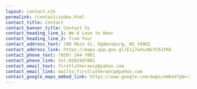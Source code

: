 ```yaml
---
layout: contact.njk
permalink: /contact/index.html
contact_title: Contact
contact_banner_title: Contact Us
contact_heading_line_1: We'd Love to Hear
contact_heading_line_2: from You!
contact_address_text: 700 Main St, Ogdensburg, WI 54962
contact_address_link: https://maps.app.goo.gl/E1j7w4suNiYC61tK6
contact_phone_text: (920) 244-7881
contact_phone_link: tel:9202447881
contact_email_text: firstlutherancp@yahoo.com
contact_email_link: mailto:firstlutherancp@yahoo.com
contact_google_maps_embed_link: https://www.google.com/maps/embed?pb=!1m18!1m12!1m3!1d2848.0713589696884!2d-89.03914592378068!3d44.45220797107539!2m3!1f0!2f0!3f0!3m2!1i1024!2i768!4f13.1!3m3!1m2!1s0x88019ebffb7afe27%3A0x9c6f20a10f0d4d31!2sFirst%20Lutheran%20Church!5e1!3m2!1sde!2sus!4v1748750954570!5m2!1sde!2sus
---
```


